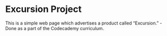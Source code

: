 # Excursion Project
This is a simple web page which advertises a product called “Excursion.” - Done as a part of the Codecademy curriculum.
